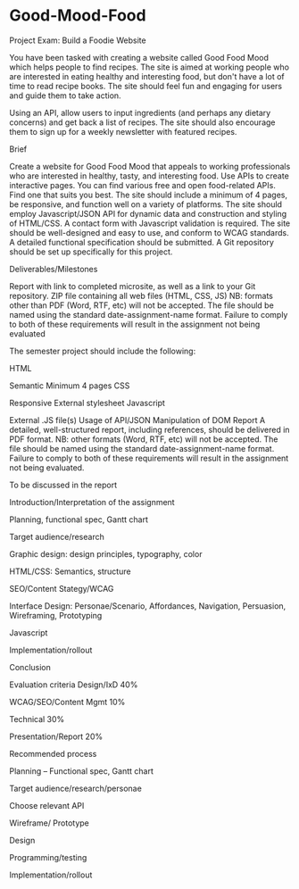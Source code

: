 # Good-Mood-Food
Project Exam: Build a Foodie Website

You have been tasked with creating a website called Good Food Mood which helps people to find recipes. The site is aimed at working people who are interested in eating healthy and interesting food, but don't have a lot of time to read recipe books. The site should feel fun and engaging for users and guide them to take action.

Using an API, allow users to input ingredients (and perhaps any dietary concerns) and get back a list of recipes. The site should also encourage them to sign up for a weekly newsletter with featured recipes.

Brief

Create a website for Good Food Mood that appeals to working professionals who are interested in healthy, tasty, and interesting food.
Use APIs to create interactive pages. You can find various free and open food-related APIs. Find one that suits you best.
The site should include a minimum of 4 pages, be responsive, and function well on a variety of platforms.
The site should employ Javascript/JSON API for dynamic data and construction and styling of HTML/CSS.
A contact form with Javascript validation is required.
The site should be well-designed and easy to use, and conform to WCAG standards.
A detailed functional specification should be submitted.
A Git repository should be set up specifically for this project.

Deliverables/Milestones

Report with link to completed microsite, as well as a link to your Git repository.
ZIP file containing all web files (HTML, CSS, JS)
NB: formats other than PDF (Word, RTF, etc) will not be accepted. The file should be named using the standard date-assignment-name format. Failure to comply to both of these requirements will result in the assignment not being evaluated

The semester project should include the following:

HTML

Semantic
Minimum 4 pages
CSS

Responsive
External stylesheet
Javascript

External .JS file(s)
Usage of API/JSON
Manipulation of DOM
Report
A detailed, well-structured report, including references, should be delivered in PDF format. NB: other formats (Word, RTF, etc) will not be accepted. The file should be named using the standard date-assignment-name format. Failure to comply to both of these requirements will result in the assignment not being evaluated.

To be discussed in the report

Introduction/Interpretation of the assignment

Planning, functional spec, Gantt chart

Target audience/research

Graphic design: design principles, typography, color

HTML/CSS: Semantics, structure

SEO/Content Stategy/WCAG

Interface Design: Personae/Scenario, Affordances, Navigation, Persuasion, Wireframing, Prototyping

Javascript

Implementation/rollout

Conclusion


Evaluation criteria
Design/IxD                            40%

WCAG/SEO/Content Mgmt    10%

Technical                              30%

Presentation/Report               20%




Recommended process

Planning – Functional spec, Gantt chart

Target audience/research/personae

Choose relevant API

Wireframe/ Prototype

Design

Programming/testing

Implementation/rollout
